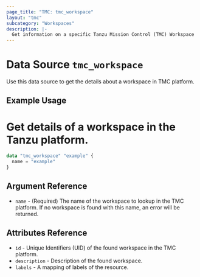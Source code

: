 ```yaml
---
page_title: "TMC: tmc_workspace"
layout: "tmc"
subcategory: "Workspaces"
description: |-
  Get information on a specific Tanzu Mission Control (TMC) Workspace
---
```


# Data Source `tmc_workspace`

Use this data source to get the details about a workspace in TMC platform.

## Example Usage
# Get details of a workspace in the Tanzu platform.
```terraform
data "tmc_workspace" "example" {
  name = "example"
}
```

## Argument Reference

* `name` - (Required) The name of the workspace to lookup in the TMC platform. If no workspace is found with this name, an error will be returned.

## Attributes Reference

* `id` - Unique Identifiers (UID) of the found workspace in the TMC platform.
* `description` - Description of the found workspace.
* `labels` - A mapping of labels of the resource.